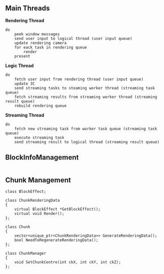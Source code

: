 ## Main Threads

**Rendering Thread**

```
do
    peek window messages
    send user input to logical thread (user input queue)
    update rendering camera
    for eack task in rendering queue
        render
    present
```

**Logic Thread**

```
do
    fetch user input from rendering thread (user input queue)
    update 3C
    send streaming tasks to steaming worker thread (streaming task queue)
    fetch streaming results from streaming worker thread (streaming result queue)
    rebuild rendering queue
```

**Streaming Thread**

```
do
    fetch new streaming task from worker task queue (streaming task queue)
    execute streaming task
    send streaming result to logical thread (streaming result queue)
```

## BlockInfoManagement

```

```

## Chunk Management

```
class BlockEffect;

class ChunkRenderingData
{
	virtual BlockEffect *GetBlockEffect();
	virtual void Render();
};

class Chunk
{
	vector<unique_ptr<ChunkRenderingData>> GenerateRenderingData();
	bool NeedToRegenerateRenderingData();
};

class ChunkManager
{
	void SetChunkCentre(int ckX, int ckY, int ckZ);
};
```
